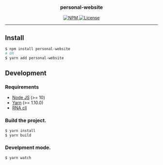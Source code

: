 <!-- RNA-HEADER -->
<h3 align="center">personal-website</h3>



<p align="center">
    <a href="https://www.npmjs.com/package/personal-website">
        <img alt="NPM" src="https://img.shields.io/npm/v/personal-website.svg?style=flat-square">
    </a>
     <a href="./LICENSE">
        <img alt="License" src="https://img.shields.io/npm/l/personal-website.svg?style=flat-square">
    </a>
</p>

---


## Install

```sh
$ npm install personal-website
# OR
$ yarn add personal-website
```

<!-- RNA-HEADER -->
<!-- RNA-WORKSPACES -->

<!-- RNA-WORKSPACES -->
<!-- RNA-DEV -->
## Development

### Requirements

* [Node JS](https://nodejs.org/) (>= 10)
* [Yarn](https://yarnpkg.com/) (>= 1.10.0)
* [RNA cli](https://www.npmjs.com/package/@chialab/rna-cli)

### Build the project.

```sh
$ yarn install
$ yarn build
```

### Develpment mode.
```sh
$ yarn watch
```
<!-- RNA-DEV -->